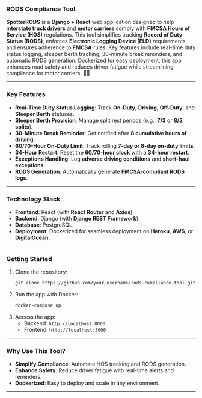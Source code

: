 ### **RODS Compliance Tool**  
**SpotterRODS** is a **Django + React** web application designed to help **interstate truck drivers** and **motor carriers** comply with **FMCSA Hours of Service (HOS)** regulations. This tool simplifies tracking **Record of Duty Status (RODS)**, enforces **Electronic Logging Device (ELD)** requirements, and ensures adherence to **FMCSA** rules. Key features include real-time duty status logging, sleeper berth tracking, 30-minute break reminders, and automatic RODS generation. Dockerized for easy deployment, this app enhances road safety and reduces driver fatigue while streamlining compliance for motor carriers. 🚛💨  

---

### **Key Features**
- **Real-Time Duty Status Logging**: Track **On-Duty**, **Driving**, **Off-Duty**, and **Sleeper Berth** statuses.  
- **Sleeper Berth Provision**: Manage split rest periods (e.g., **7/3** or **8/2 splits**).  
- **30-Minute Break Reminder**: Get notified after **8 cumulative hours of driving**.  
- **60/70-Hour On-Duty Limit**: Track rolling **7-day or 8-day on-duty limits**.  
- **34-Hour Restart**: Reset the **60/70-hour clock** with a **34-hour restart**.  
- **Exceptions Handling**: Log **adverse driving conditions** and **short-haul exceptions**.  
- **RODS Generation**: Automatically generate **FMCSA-compliant RODS logs**.  

---

### **Technology Stack**
- **Frontend**: React (with **React Router** and **Axios**).  
- **Backend**: Django (with **Django REST Framework**).  
- **Database**: PostgreSQL.  
- **Deployment**: Dockerized for seamless deployment on **Heroku**, **AWS**, or **DigitalOcean**.  

---

### **Getting Started**
1. Clone the repository:  
   ```bash
   git clone https://github.com/your-username/rods-compliance-tool.git
   ```
2. Run the app with Docker:  
   ```bash
   docker-compose up
   ```
3. Access the app:  
   - Backend: `http://localhost:8000`  
   - Frontend: `http://localhost:3000`  

---

### **Why Use This Tool?**
- **Simplify Compliance**: Automate HOS tracking and RODS generation.  
- **Enhance Safety**: Reduce driver fatigue with real-time alerts and reminders.  
- **Dockerized**: Easy to deploy and scale in any environment.  

---
